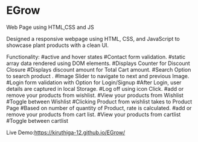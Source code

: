 # EGrow
Web Page using HTML,CSS and JS

Designed a responsive webpage using HTML, 
CSS, and JavaScript to showcase plant products with a clean UI.

Functionality:
#active and hover states
#Contact form validation.
#static array data rendered using DOM elements.
#Displays Counter for Discount Closure
#Displays discount amount for Total Cart amount.
#Search Option to search product .
#Image Slider to navigate to next and previous Image.
#Login form validation with Option for Login/Signup
#After Login, user details are captured in local Storage.
#Log off using icon Click.
#add or remove your products from wishlist.
#View your products from Wishlist
#Toggle between Wishlist 
#Clicking Product from wishlist takes to Product Page
#Based on number of quantity of Product, rate is calculated.
#add or remove your products from cart list.
#View your products from cartlist
#Toggle between cartlist



Live Demo:https://kiruthiga-12.github.io/EGrow/
